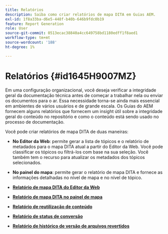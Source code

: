 ```yaml
---
title: Relatórios
description: Saiba como criar relatórios de mapa DITA em Guias AEM.
exl-id: 1f8a33ba-d6e5-448f-b40b-646b9fdc0b19
feature: Report Generation
role: User
source-git-commit: 0513ecac38840a4cc649758bd1180edff1f8aed1
workflow-type: tm+mt
source-wordcount: '188'
ht-degree: 1%

---
```


# Relatórios {#id1645H9007MZ}

Em uma configuração organizacional, você deseja verificar a integridade geral da documentação técnica antes de começar a trabalhar nela ou enviar os documentos para o ar. Essa necessidade torna-se ainda mais essencial em ambientes de vários usuários e de grande escala. Os Guias do AEM fornecem alguns relatórios que fornecem um insight útil sobre a integridade geral do conteúdo no repositório e como o conteúdo está sendo usado no processo de documentação.

Você pode criar relatórios de mapa DITA de duas maneiras:

- **No Editor da Web**: permite gerar a lista de tópicos e o relatório de metadados para o mapa DITA atual a partir do Editor da Web. Você pode classificar os tópicos ou filtrá-los com base na sua seleção. Você também tem o recurso para atualizar os metadados dos tópicos selecionados.
- **No painel do mapa**: permite gerar o relatório de mapa DITA e fornece as informações detalhadas no nível de mapa e no nível de tópico.

- **[Relatório de mapa DITA do Editor da Web](reports-web-editor.md)**

- **[Relatório de mapa DITA no painel de mapa](reports-ditamap.md)**

- **[Relatório de reutilização de conteúdo](reports-content-reuse.md)**

- **[Relatório de status de conversão](reports-convertion-status.md)**

- **[Relatório de histórico de versão de arquivos revertidos](reports-reverted-file-version-history.md)**

